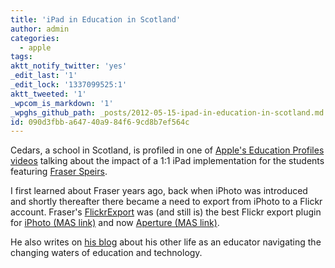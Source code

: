 ```yaml
---
title: 'iPad in Education in Scotland'
author: admin
categories:
  - apple
tags: 
aktt_notify_twitter: 'yes'
_edit_last: '1'
_edit_lock: '1337099525:1'
aktt_tweeted: '1'
_wpcom_is_markdown: '1'
_wpghs_github_path: _posts/2012-05-15-ipad-in-education-in-scotland.md
id: 090d3fbb-a647-40a9-84f6-9cd8b7ef564c
---
```

<p>Cedars, a school in Scotland, is profiled in one of <a href="http://www.apple.com/uk/education/resources/profiles.html#profiles-cedars">Apple's Education Profiles videos</a> talking about the impact of a 1:1 iPad implementation for the students featuring <a href="http://fraserspeirs.com/">Fraser Speirs</a>.</p>
<p>I first learned about Fraser years ago, back when iPhoto was introduced and shortly thereafter there became a need to export from iPhoto to a Flickr account. Fraser's <a href="http://connectedflow.com/flickrexport/">FlickrExport</a> was (and still is) the best Flickr export plugin for <a href="http://click.linksynergy.com/fs-bin/stat?id=6PFrOqNV4B8&offerid=146261&type=3&subid=0&tmpid=1826&RD_PARM1=http%253A%252F%252Fitunes.apple.com%252Fca%252Fapp%252Fiphoto%252Fid408981381%253Fmt%253D12%2526uo%253D4%2526partnerId%253D30" target="itunes_store">iPhoto (MAS link)</a> and now <a href="http://click.linksynergy.com/fs-bin/stat?id=6PFrOqNV4B8&offerid=146261&type=3&subid=0&tmpid=1826&RD_PARM1=http%253A%252F%252Fitunes.apple.com%252Fca%252Fapp%252Faperture%252Fid408981426%253Fmt%253D12%2526uo%253D4%2526partnerId%253D30" target="itunes_store">Aperture (MAS link)</a>.</p>
<p>He also writes on <a href="http://speirs.org/">his blog</a> about his other life as an educator navigating the changing waters of education and technology.</p>
